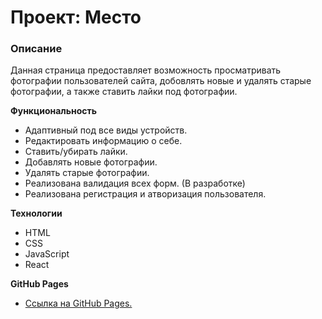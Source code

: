 # Проект: Место

### Описание  

Данная страница предоставляет возможность просматривать фотографии пользователей сайта, добовлять новые и удалять старые фотографии, а также ставить лайки под фотографии.

**Функциональность**

* Адаптивный под все виды устройств.
* Редактировать информацию о себе.
* Ставить/убирать лайки.
* Добавлять новые фотографии.
* Удалять старые фотографии.
* Реализована валидация всех форм. (В разработке)
* Реализована регистрация и атворизация пользователя.

**Технологии**

* HTML
* CSS
* JavaScript
* React

**GitHub Pages**

* [Ссылка на GitHub Pages.](https://stmelik.github.io/react-mesto-auth/)